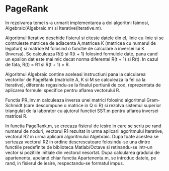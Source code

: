# PageRank

In rezolvarea temei s-a urmarit implementarea a doi algoritmi
faimosi, Algebraic(Algebraic.m) si Iterative(Iterative.m).

Algoritmul Iterative deschide fisierul si citeste datele din el, linie 
cu linie si se contruieste matricea de adiacenta A,matricea K (matricea cu numarul de legaturi) 
si matrice M folosind o functie de calculare a inversei lui K (Inversa). Se calculeaza R(t) si R(t + 1)
folosind formulele date, pana cand un epsilon dat este mai mic decat norma
diferentei R(t + 1) si R(t). In cazul de fata, R(t) = R1 si R(t + 1) = R.

Algoritmul Algebraic contine aceleasi instructiuni pana la calcularea vectorilor
de PageRank (matricile A, K si M se calculeaza la fel ca la Iterative), diferenta regasindu-se
la finalul portiunii de cod, reprezentata de aplicarea formulei specifice pentru aflarea vectorului R.

Functia PR_Inv.m calculeaza inversa unei matrici folosind algoritmul Gram-Schmidt
(care descompune o matrice in Q si R) si rezolva sistemul superior triangulat de 
la laborator cu ajutorul functiei SST.m pentru aflarea inversei matricei R.

In functia PageRank.m, se creeaza fisierul de iesire in care se scriu pe rand numarul de noduri,
vectorul R1 rezultat in urma aplicarii agoritmului Iterative, vectorul R2 in urma aplicarii 
algoritmului Algebraic. Dupa toate acestea se sorteaza vectorul R2 in ordine descrescatoare
folosindu-se una dintre functiile predefinite de biblioteca Matlab/Octave si retinandu-se
intr-un vector si pozitiile initiale din vectorul nesortat. Dupa calcularea gradului de apartenenta,
apeland chiar functia Apartenenta.m, se introduc datele, pe rand, in fisierul de iesire, respectandu-se
formatul impus.
